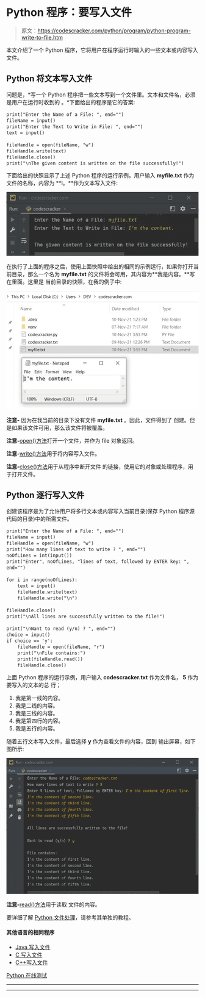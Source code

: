 # Python 程序：要写入文件

> 原文：<https://codescracker.com/python/program/python-program-write-to-file.htm>

本文介绍了一个 Python 程序，它将用户在程序运行时输入的一些文本或内容写入文件。

## Python 将文本写入文件

问题是，*写一个 Python 程序把一些文本写到一个文件里。文本和文件名，必须是用户在运行时收到的 。*下面给出的程序是它的答案:

```
print("Enter the Name of a File: ", end="")
fileName = input()
print("Enter the Text to Write in File: ", end="")
text = input()

fileHandle = open(fileName, "w")
fileHandle.write(text)
fileHandle.close()
print("\nThe given content is written on the file successfully!")
```

下面给出的快照显示了上述 Python 程序的运行示例，用户输入 **myfile.txt** 作为 文件的名称，内容为 **I。**作为文本写入文件:

![python program write to file](img/46e4187092f3417320611b465824910c.png)

在执行了上面的程序之后，使用上面快照中给出的相同的示例运行，如果你打开当前目录，那么一个名为 **myfile.txt** 的文件将会可用，其内容为**我是内容。**写在里面。这里是 当前目录的快照，在我的例子中:

![write text to file python program](img/f9a79f9fe0e24326512535c2c38e0d05.png)

**注意-** 因为在我当前的目录下没有文件 **myfile.txt** 。因此，文件得到了 创建。但是如果该文件可用，那么该文件将被覆盖。

**注意-**[open()方法](/python/python-open-function.htm)打开一个文件，并作为 file 对象返回。

**注意-**[write()方法](/python/python-write-function.htm)用于将内容写入文件。

**注意-**[close()方法](/python/python-close-function.htm)用于从程序中断开文件 的链接，使用它的对象或处理程序，用于打开文件。

## Python 逐行写入文件

创建该程序是为了允许用户将多行文本或内容写入当前目录(保存 Python 程序源代码的目录)中的所需文件。

```
print("Enter the Name of a File: ", end="")
fileName = input()
fileHandle = open(fileName, "w")
print("How many lines of text to write ? ", end="")
noOfLines = int(input())
print("Enter", noOfLines, "lines of text, followed by ENTER key: ", end="")

for i in range(noOfLines):
    text = input()
    fileHandle.write(text)
    fileHandle.write("\n")

fileHandle.close()
print("\nAll lines are successfully written to the file!")

print("\nWant to read (y/n) ? ", end="")
choice = input()
if choice == 'y':
    fileHandle = open(fileName, "r")
    print("\nFile contains:")
    print(fileHandle.read())
    fileHandle.close()
```

上面 Python 程序的运行示例，用户输入 **codescracker.txt** 作为文件名， **5** 作为要写入的文本的总 行；

1.  我是第一线的内容。
2.  我是二线的内容。
3.  我是三线的内容。
4.  我是第四行的内容。
5.  我是五行的内容。

随着五行文本写入文件，最后选择 **y** 作为查看文件的内容，回到 输出屏幕，如下图所示:

![python code write text to file](img/31f87769432a5bcaab489f36d7ea9652.png)

**注意-**[read()方法](/python/python-read-function.htm)用于读取 文件的内容。

要详细了解 [Python 文件处理](/python/python-file-io.htm)，请参考其单独的教程。

#### 其他语言的相同程序

*   [Java 写入文件](/java/program/java-program-write-to-file.htm)
*   [C 写入文件](/c/program/c-program-write-file.htm)
*   [C++写入文件](/cpp/program/cpp-program-write-file.htm)

[Python 在线测试](/exam/showtest.php?subid=10)

* * *

* * *